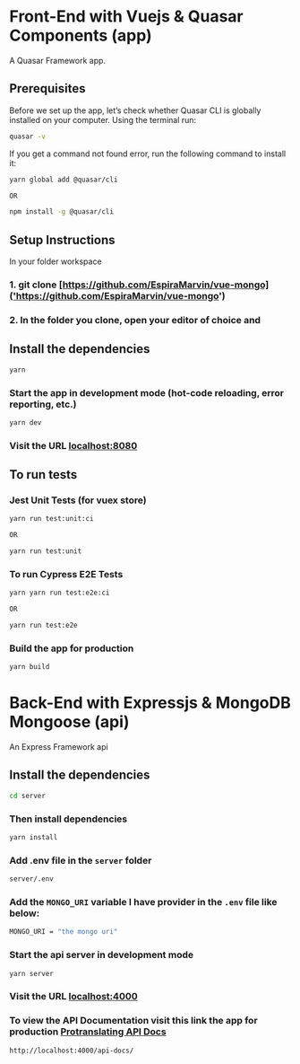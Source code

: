 # Front-End with Vuejs & Quasar Components (app)

A Quasar Framework app.

## Prerequisites
Before we set up the app, let’s check whether Quasar CLI is globally installed on your computer. Using the terminal run:

```bash
quasar -v
```

If you get a command not found error, run the following command to install it:

```bash
yarn global add @quasar/cli

OR

npm install -g @quasar/cli
```


## Setup Instructions
In your folder workspace
### 1. git clone [https://github.com/EspiraMarvin/vue-mongo]('https://github.com/EspiraMarvin/vue-mongo')

### 2. In the folder you clone, open your editor of choice and

## Install the dependencies
```bash
yarn
```

### Start the app in development mode (hot-code reloading, error reporting, etc.)
```bash
yarn dev
```

### Visit the URL [localhost:8080](http://localhost:8080)

## To run tests

### Jest Unit Tests (for vuex store)
```bash
yarn run test:unit:ci

OR

yarn run test:unit
```

### To run Cypress E2E Tests
```bash
yarn yarn run test:e2e:ci

OR

yarn run test:e2e
```

### Build the app for production
```bash
yarn build
```

# Back-End with Expressjs & MongoDB Mongoose (api)

An Express Framework api


## Install the dependencies

```bash
cd server
```

### Then install dependencies

```bash
yarn install
```

### Add .env file in the `server` folder

```bash
server/.env
```

### Add the `MONGO_URI` variable I have provider in the `.env` file like below:

```bash
MONGO_URI = "the mongo uri"
```

### Start the api server in development mode
```bash
yarn server
```

### Visit the URL [localhost:4000](http://localhost:4000)


### To view the API Documentation visit this link the app for production [Protranslating API Docs]('http://localhost:4000/api-docs/')

```bash
http://localhost:4000/api-docs/
```

